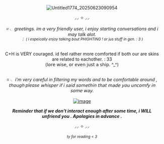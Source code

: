 <div align="center">
  
![Untitled1774_20250623090954](https://github.com/user-attachments/assets/564cd0a0-c2c0-410c-816d-3ecab1bedc1d)

 ⸝⸝ ✧ ⸝⸝<br><br>
_⌗ ◟ greetings. im a very friendly user, i enjoy starting conversations and i may talk alot. <br><sub>⋮ ( i espeically enjoy talking bout   PHIGHTING ! or jus stuff in gen. : 3 )<sub>_
<br><br>

C+H is VERY couraged. id feel rather more comforted if both our are skins are related to eachother. : 33<br>(𝗅𝗈𝗋𝖾 𝗐𝗂𝗌𝖾, 𝗈𝗋 𝖾𝗏𝖾𝗇 𝗃𝗎𝗌𝗍 𝖺 𝗌𝗁𝗂𝗉. ^_^)
<br><br>

⌗ ◟ _i'm very careful in filtering my words and to be comfortable around , 𝗍𝗁𝗈𝗎𝗀𝗁 please 𝗐𝗁𝗂𝗌𝗉𝖾𝗋 𝗂𝖿 𝗂 𝗌𝖺𝗂𝖽 𝗌𝗈𝗆𝖾𝗍𝗁𝗂𝗇 𝗍𝗁𝖺𝗍 𝗆𝖺𝖽𝖾 𝗒𝗈𝗎 𝗎𝗇𝖼𝗈𝗆𝖿𝗒 𝗂𝗇 𝗌𝗈𝗆𝖾 𝗐𝖺𝗒._ 
<br><br>[![image](https://github.com/user-attachments/assets/8631cb2b-b6c1-4aed-9866-6659527a67e6)](https://i.postimg.cc/KvW73X8y/IMG-3679.gif)

_**Reminder that if we don't interact enough after some time, i WILL unfriend you . Apolagies in advance .**_

⸝⸝ ✧ ⸝⸝
<br><br>
_<sub>ty for reading < 3<sub>_
